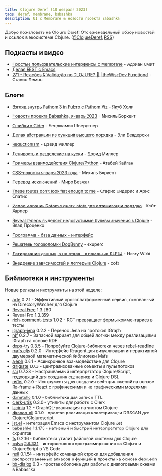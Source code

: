 ```yaml
---
title: Clojure Deref (10 февраля 2023)
tags: deref, membrane, babashka
description: UI с Membrane & новости проекта Babashka
---
```


Добро пожаловать на Clojure Deref! Это еженедельный обзор новостей и ссылок в экосистеме Clojure. ([@ClojureDeref](https://twitter.com/ClojureDeref), [RSS](https://clojure.org/feed.xml))

## Подкасты и видео

- [Простые пользовательские интерфейсы с Membrane](https://www.youtube.com/watch?v=Mjn92fODdaA) - Адриан Смит
- [Делая REST с Emacs](https://www.youtube.com/watch?v=H9JNIb-_VZ0)
- [271 - Relações & Validação no CLOJURE? 🤔 | theWiseDev Functional](https://www.youtube.com/watch?v=V3Bk4fyP4eY) - Отавио Лемос

## Блоги

- [Взгляд внутрь Pathom 3 in Fulcro с Pathom Viz](https://blog.jakubholy.net/2023/pathom-viz-for-fulcro-pathom3/) - Якуб Холи
- [Новости проекта Babashka, январь 2023](https://blog.michielborkent.nl/babashka-news-jan-2023.html) - Михиль Боркент
- [Ошибки в Cider](https://faster-than-light-memes.xyz/small-and-friendly-errors-with-cider.html) - Бенджамин Швердтнер
- [Делая абстракции из функций высшего порядка](https://eli.thegreenplace.net/2023/building-abstractions-using-higher-order-functions/) - Эли Бендерски
- [Reductionism](https://dmiller.github.io/clojure-clr-next/general/2023/02/05/reductionism.html) - Дэвид Миллер
- [Ленивость и разделение на куски](https://dmiller.github.io/clojure-clr-next/general/2023/02/03/laziness-and-chunking.html) - Дэвид Миллер
- [Примеры взаимодействия Clojure/Python](https://kaygun.tumblr.com/post/708354546139791360/clojurepython-interop-examples) - Атабей Кайган
- [OSS-новости января 2023 года](https://blog.michielborkent.nl/oss-updates-jan-2023.html) - Михиль Боркент
- [Перевод исключений](https://mbezjak.github.io/posts/exception-translation/) - Миро Безжак
- [These routes don’t look flat enough to me](https://www.pixelated-noise.com/blog/2023/02/09/flatten-routes/index.html) - Стафис Сидерис и Арис Спатис
- [Использованик Datomic query-stats для оптимизации порядка](https://rebrand.ly/query-stats-slack-clj-84af75) - Кейт Харпер
- [Reveal теперь выделяет недопустимые булевы значения в Clojure](https://vlaaad.github.io/illegal-booleans) - Влад Проценко
- [Программа - база данных - интерфейс](https://www.scattered-thoughts.net/writing/the-program-is)

- [Решатель головоломки DogBunny](https://blog.exupero.org/dogbunny-puzzle-solver/) - exupero
- [Логирование данных, а не строк - с помощью SLF4J](https://widdindustries.com/blog/logging-data.html) - Henry Widd
- [Внедрение зависимостей и логгеры в Clojure](https://blog.cofx.nl/dependency-injection-and-loggers-clojure.html) - cofx

## Библиотеки и инструменты

Новые релизы и инструменты на этой неделе:

- [axle](https://github.com/zalky/axle) 0.2.1 - Эффективный кроссплатформенный сервис, основанный на DirectoryWatcher для Clojure
- [Reveal Free](https://vlaaad.github.io/reveal/) 1.3.280
- [Reveal Pro](https://vlaaad.github.io/reveal/) 1.3.359
- [rich-comment-tests](https://github.com/matthewdowney/rich-comment-tests) 1.0.2 - RCT превращает формы комментариев в тесты
- [igraph-jena](https://github.com/ont-app/igraph-jena) 0.2.2 - Перенос Jena на протокол IGraph
- [rdf](https://github.com/ont-app/rdf) 0.2.7 - Запасной вариант для общей логики между реализациями IGraph на основе RDF
- [deps-try](https://github.com/eval/deps-try) 0.3.5 - Попробуйте Clojure-библиотеки через rebel-readline
- [mafs.cljs](https://github.com/mentat-collective/mafs.cljs) 0.2.0 - Интерфейс Reagent для визуализации интерактивной двумерной математической библиотеки Mafs
- [aleph](https://github.com/clj-commons/aleph) 0.6.1 - Асинхронное взаимодействие для Clojure
- [dirigiste](https://github.com/clj-commons/dirigiste) 1.0.3 - Централизованные объекты и пулы потоков
- [sci](https://github.com/babashka/sci) 0.7.38 - Настраиваемый интерпретатор Clojure/Script, подходящий для создания сценариев и Clojure DSL
- [reflet](https://github.com/zalky/reflet) 0.2.0 - Инструменты для создания веб-приложений на основе Re-frame + React с графическими и не графическими моделями данных
- [donatello](https://github.com/quoll/donatello) 0.1.0 - библиотека для записи TTL
- [clerk-utils](https://github.com/mentat-collective/clerk-utils) 0.3.0 - утилиты для работы с Clerk
- [lacinia](https://github.com/walmartlabs/lacinia) 1.2 - GraphQL-реализация на чистом Clojure
- [dbscan-clj](https://github.com/zalky/dbscan-clj) 0.1.0 - простая реализация кластеризации DBSCAN для Clojure/Clojurescript
- [jet.el](https://github.com/ericdallo/jet.el) - интеграция Emacs с инструментом Clojure Jet
- [babashka](https://github.com/babashka/babashka) 1.1.173 - нативный и быстрый интерпретатор Clojure для скриптов
- [fs](https://github.com/babashka/fs) 0.2.16 - библиотека утилит файловой системы для Clojure
- [calva](https://github.com/BetterThanTomorrow/calva) [2.0.331](https://github.com/BetterThanTomorrow/calva/releases/tag/v2.0.331) - интерактивное программирование на Clojure и ClojureScript в VS Code
- [neil](https://github.com/babashka/neil) 0.1.54 - интерфейс командной строки для добавления распространенных алиасов и функций в проекты на основе deps.edn
- [bb-dialog](https://github.com/pixelated-noise/bb-dialog) 0.3 - простая оболочка для работы с диалоговыми окнами в Babashka